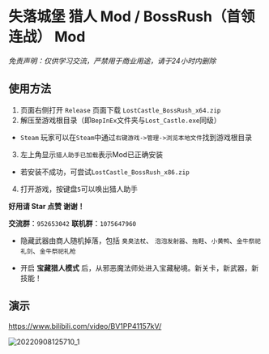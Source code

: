 # 失落城堡 猎人 Mod / BossRush（首领连战） Mod
*免责声明：仅供学习交流，严禁用于商业用途，请于24小时内删除*

## 使用方法
1. 页面右侧打开 `Release` 页面下载 `LostCastle_BossRush_x64.zip`
2. 解压至游戏根目录（即`BepInEx`文件夹与`Lost_Castle.exe`同级）
- `Steam` 玩家可以在`Steam`中通过`右键游戏->管理->浏览本地文件`找到游戏根目录
3. 左上角显示`猎人助手已加载`表示Mod已正确安装
- 若安装不成功，可尝试`LostCastle_BossRush_x86.zip`
4. 打开游戏，按键盘`5`可以唤出猎人助手

**好用请 Star 点赞 谢谢！**

**交流群**：`952653042` **联机群**：`1075647960`

- 隐藏武器由商人随机掉落，包括 `臭臭法杖`、 `泡泡发射器`、`拖鞋`、`小黄鸭`、`金牛祭祀礼剑`、`金牛祭祀礼枪`

- 开启 **宝藏猎人模式** 后，从邪恶魔法师处进入宝藏秘境。新关卡，新武器，新技能！

## 演示
https://www.bilibili.com/video/BV1PP41157kV/

![20220908125710_1](https://user-images.githubusercontent.com/83279361/189037965-45a8261e-cc42-444d-a9cf-fcad7c5e22bd.jpg)
